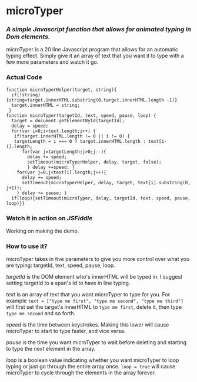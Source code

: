 # microTyper

### *A simple Javascript function that allows for animated typing in Dom elements.*

microTyper is a 20 line Javascript program that allows for an automatic typing effect. Simply give it an array of text that you want it to type with a few more parameters and watch it go.

### Actual Code

```
function microTyperHelper(target, string){
  if(!string) {string=target.innerHTML.substring(0,target.innerHTML.length -1)}
  target.innerHTML = string;
 }
function microTyper(targetId, text, speed, pause, loop) {
  target = document.getElementById(targetId);
  delay = speed;
  for(var i=0;i<text.length;i++) {
   if(target.innerHTML.length != 0 || i != 0) {
   targetLength = i === 0 ? target.innerHTML.length : text[i-1].length;
      for(var j=targetLength;j>0;j--){
        delay += speed;
        setTimeout(microTyperHelper, delay, target, false);
        } delay +=speed; }
    for(var j=0;j<text[i].length;j++){
      delay += speed;
      setTimeout(microTyperHelper, delay, target, text[i].substring(0, j+1));
    } delay += pause; }
  if(loop){setTimeout(microTyper, delay, targetId, text, speed, pause, loop)}}
```

### Watch it in action on *JSFiddle*

Working on making the demo.

### How to use it?

microTyper takes in five parameters to give you more control over what you are typing: targetId, text, speed, pause, loop.

*targetId* is the DOM element who's innerHTML will be typed in. I suggest setting targetId to a span's Id to have in line typing.

*text* is an array of text that you want microTyper to type for you. For example `text = ["type me first", "type me second", "type me third"]` will first set the target's innerHTML to `type me first`, delete it, then type `type me second` and so forth.

*speed* is the time between keystrokes. Making this lower will cause microTyper to start to type faster, and vice versa.

*pause* is the time you want microTyper to wait before deleting and starting to type the next element in the array.

*loop* is a boolean value indicating whether you want microTyper to loop typing or just go through the entire array once. `loop = true` will cause microTyper to cycle through the elements in the array forever.
